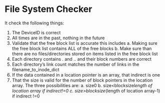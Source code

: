 # File System Checker

It check the following things:


1)	The DeviceID is correct
2)	All times are in the past, nothing in the future
3)	Validate that the free block list is accurate this includes
a.	Making sure the free block list contains ALL of the free blocks
b.	Make sure than there are no files/directories stored on items listed in the free block list
4)	Each directory contains . and .. and their block numbers are correct
5)	Each directory’s link count matches the number of links in the filename_to_inode_dict
6)	If the data contained in a location pointer is an array, that indirect is one
7)	That the size is valid for the number of block pointers in the location array. The three possibilities are:
a.	size<blocksize if  indirect=0 and size>0
b.	size<blocksize*length of location array if indirect!=0
c.	size>blocksize*(length of location array-1) if indirect !=0
